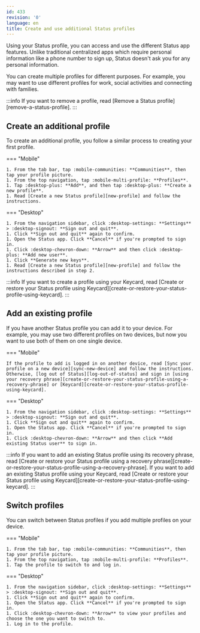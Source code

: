```yaml
---
id: 433
revision: '0'
language: en
title: Create and use additional Status profiles
---
```


Using your Status profile, you can access and use the different Status app features. Unlike traditional centralized apps which require personal information like a phone number to sign up, Status doesn't ask you for any personal information.

You can create multiple profiles for different purposes. For example, you may want to use different profiles for work, social activities and connecting with families.

:::info
If you want to remove a profile, read [Remove a Status profile][remove-a-status-profile].
:::

## Create an additional profile

To create an additional profile, you follow a similar process to creating your first profile.

=== "Mobile"

    1. From the tab bar, tap :mobile-communities: **Communities**, then tap your profile picture.
    1. From the top navigation, tap :mobile-multi-profile: **Profiles**.
    1. Tap :desktop-plus: **Add**, and then tap :desktop-plus: **Create a new profile**.
    1. Read [Create a new Status profile][new-profile] and follow the instructions.

=== "Desktop"

    1. From the navigation sidebar, click :desktop-settings: **Settings** > :desktop-signout: **Sign out and quit**.
    1. Click **Sign out and quit** again to confirm.
    1. Open the Status app. Click **Cancel** if you're prompted to sign in.
    1. Click :desktop-chevron-down: **Arrow** and then click :desktop-plus: **Add new user**.
    1. Click **Generate new keys**.
    1. Read [Create a new Status profile][new-profile] and follow the instructions described in step 2.

:::info
If you want to create a profile using your Keycard, read [Create or restore your Status profile using Keycard][create-or-restore-your-status-profile-using-keycard].
:::

## Add an existing profile

If you have another Status profile you can add it to your device. For example, you may use two different profiles on two devices, but now you want to use both of them on one single device.

=== "Mobile"

    If the profile to add is logged in on another device, read [Sync your profile on a new device][sync-new-device] and follow the instructions. Otherwise, [log out of Status][log-out-of-status] and sign in [using your recovery phrase][create-or-restore-your-status-profile-using-a-recovery-phrase] or [Keycard][create-or-restore-your-status-profile-using-keycard].

=== "Desktop"

    1. From the navigation sidebar, click :desktop-settings: **Settings** > :desktop-signout: **Sign out and quit**.
    1. Click **Sign out and quit** again to confirm.
    1. Open the Status app. Click **Cancel** if you're prompted to sign in.
    1. Click :desktop-chevron-down: **Arrow** and then click **Add existing Status user** to sign in.

:::info
If you want to add an existing Status profile using its recovery phrase, read [Create or restore your Status profile using a recovery phrase][create-or-restore-your-status-profile-using-a-recovery-phrase]. If you want to add an existing Status profile using your Keycard, read [Create or restore your Status profile using Keycard][create-or-restore-your-status-profile-using-keycard].
:::

## Switch profiles

You can switch between Status profiles if you add multiple profiles on your device.

=== "Mobile"

    1. From the tab bar, tap :mobile-communities: **Communities**, then tap your profile picture.
    1. From the top navigation, tap :mobile-multi-profile: **Profiles**.
    1. Tap the profile to switch to and log in.

=== "Desktop"

    1. From the navigation sidebar, click :desktop-settings: **Settings** > :desktop-signout: **Sign out and quit**.
    1. Click **Sign out and quit** again to confirm.
    1. Open the Status app. Click **Cancel** if you're prompted to sign in.
    1. Click :desktop-chevron-down: **Arrow** to view your profiles and choose the one you want to switch to.
    1. Log in to the profile.
